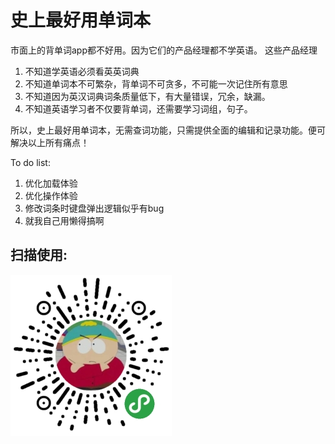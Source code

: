 # 史上最好用单词本
市面上的背单词app都不好用。因为它们的产品经理都不学英语。
这些产品经理
1. 不知道学英语必须看英英词典
2. 不知道单词本不可繁杂，背单词不可贪多，不可能一次记住所有意思
3. 不知道因为英汉词典词条质量低下，有大量错误，冗余，缺漏。
4. 不知道英语学习者不仅要背单词，还需要学习词组，句子。
   
所以，史上最好用单词本，无需查词功能，只需提供全面的编辑和记录功能。便可解决以上所有痛点！

To do list:
1. 优化加载体验
2. 优化操作体验
3. 修改词条时键盘弹出逻辑似乎有bug
4. 就我自己用懒得搞啊
## 扫描使用:
![Alt text](./mpqr_mini.jpg "Optional title")